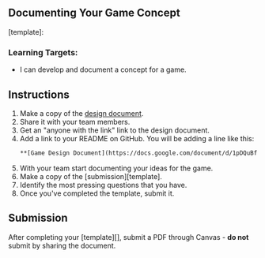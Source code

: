 ---
---

[//]: # ( <p><iframe src="https://douglasurner.github.io/GDP2/units/super-showcase/SSC.2-game-concept/" width="100%" height="666px"></iframe></p> )

## Documenting Your Game Concept

[slides]: #
[gdd]: https://docs.google.com/document/d/1pDQuBf--8_l4FbqYTKfDcXevp2SSr9jvGKFK8UkQZUc/edit?usp=sharing
[template]: 


### Learning Targets:

* I can develop and document a concept for a game.

## Instructions

1. Make a copy of the [design document][gdd].
1. Share it with your team members.
1. Get an "anyone with the link" link to the design document.
1. Add a link to your README on GitHub. You will be adding a line like this:
   ```markdown
   **[Game Design Document](https://docs.google.com/document/d/1pDQuBf--8_l4FbqYTKfDcXevp2SSr9jvGKFK8UkQZUc/edit?usp=sharing)**
   ```
1. With your team start documenting your ideas for the game.
1. Make a copy of the [submission][template].
1. Identify the most pressing questions that you have.
1. Once you've completed the template, submit it.

## Submission

After completing your [template][], submit a PDF through Canvas - **do not** submit by sharing the document.
